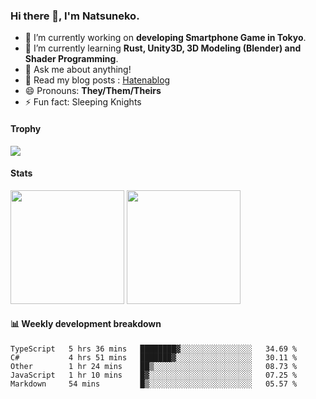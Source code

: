 ### Hi there 👋, I'm Natsuneko.

<!--
**mika-f/mika-f** is a ✨ _special_ ✨ repository because its `README.md` (this file) appears on your GitHub profile.

Here are some ideas to get you started:

- 🔭 I’m currently working on ...
- 🌱 I’m currently learning ...
- 👯 I’m looking to collaborate on ...
- 🤔 I’m looking for help with ...
- 💬 Ask me about ...
- 📫 How to reach me: ...
- 😄 Pronouns: ...
- ⚡ Fun fact: ...
-->

- 🔭 I’m currently working on **developing Smartphone Game in Tokyo**.
- 🌱 I’m currently learning **Rust, Unity3D, 3D Modeling (Blender) and Shader Programming**.
- 💬 Ask me about anything!
- 📝 Read my blog posts : [Hatenablog](https://mikazuki.hatenablog.jp/)
- 😄 Pronouns: **They/Them/Theirs**
- ⚡ Fun fact: Sleeping Knights

#### Trophy

<img src="https://github-profile-trophy.vercel.app/?username=mika-f&no-frame=true&row=1&column=6" />

#### Stats

<p>
  <img src="https://github-readme-stats.vercel.app/api?username=mika-f" height="182" />
  <img src="https://github-readme-stats.vercel.app/api/top-langs/?username=mika-f&layout=compact" height="182" />
</p>


#### 📊 Weekly development breakdown

<!--START_SECTION:waka-->
```text
TypeScript   5 hrs 36 mins   ████████▓░░░░░░░░░░░░░░░░   34.69 % 
C#           4 hrs 51 mins   ███████▓░░░░░░░░░░░░░░░░░   30.11 % 
Other        1 hr 24 mins    ██▒░░░░░░░░░░░░░░░░░░░░░░   08.73 % 
JavaScript   1 hr 10 mins    █▓░░░░░░░░░░░░░░░░░░░░░░░   07.25 % 
Markdown     54 mins         █▒░░░░░░░░░░░░░░░░░░░░░░░   05.57 % 
```
<!--END_SECTION:waka-->

